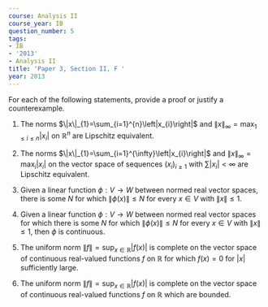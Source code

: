 ```yaml
---
course: Analysis II
course_year: IB
question_number: 5
tags:
- IB
- '2013'
- Analysis II
title: 'Paper 3, Section II, F '
year: 2013
---
```




For each of the following statements, provide a proof or justify a counterexample.

1. The norms $\|x\|_{1}=\sum_{i=1}^{n}\left|x_{i}\right|$ and $\|x\|_{\infty}=\max _{1 \leqslant i \leqslant n}\left|x_{i}\right|$ on $\mathbb{R}^{n}$ are Lipschitz equivalent.

2. The norms $\|x\|_{1}=\sum_{i=1}^{\infty}\left|x_{i}\right|$ and $\|x\|_{\infty}=\max _{i}\left|x_{i}\right|$ on the vector space of sequences $\left(x_{i}\right)_{i \geqslant 1}$ with $\sum\left|x_{i}\right|<\infty$ are Lipschitz equivalent.

3. Given a linear function $\phi: V \rightarrow W$ between normed real vector spaces, there is some $N$ for which $\|\phi(x)\| \leqslant N$ for every $x \in V$ with $\|x\| \leqslant 1$.

4. Given a linear function $\phi: V \rightarrow W$ between normed real vector spaces for which there is some $N$ for which $\|\phi(x)\| \leqslant N$ for every $x \in V$ with $\|x\| \leqslant 1$, then $\phi$ is continuous.

5. The uniform norm $\|f\|=\sup _{x \in \mathbb{R}}|f(x)|$ is complete on the vector space of continuous real-valued functions $f$ on $\mathbb{R}$ for which $f(x)=0$ for $|x|$ sufficiently large.

6. The uniform norm $\|f\|=\sup _{x \in \mathbb{R}}|f(x)|$ is complete on the vector space of continuous real-valued functions $f$ on $\mathbb{R}$ which are bounded.